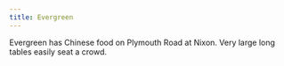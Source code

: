 ```yaml
---
title: Evergreen
---
```

Evergreen has Chinese food on Plymouth Road at Nixon.
Very large long tables easily seat a crowd.
